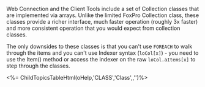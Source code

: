 ﻿Web Connection and the Client Tools include a set of Collection classes that are implemented via arrays. Unlike the limited FoxPro Collection class, these classes provide a richer interface, much faster operation (roughly 3x faster) and more consistent operation that you would expect from collection classes. The only downsides to these classes is that you can't use `FOREACH` to walk through the items and you can't use Indexer syntax (`loCol[x]`) - you need to use the Item() method or access the indexer on the raw `loCol.aItems[x]` to step through the classes. <%=  ChildTopicsTableHtml(oHelp,'CLASS','Class',,'')%>